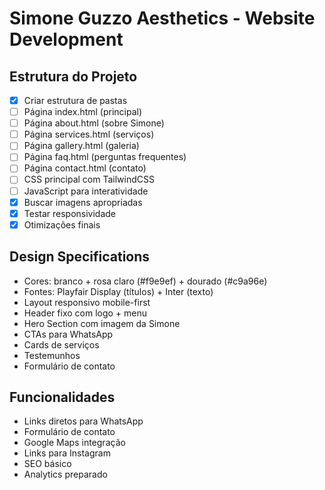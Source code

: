 # Simone Guzzo Aesthetics - Website Development

## Estrutura do Projeto
- [x] Criar estrutura de pastas
- [ ] Página index.html (principal)
- [ ] Página about.html (sobre Simone)
- [ ] Página services.html (serviços)
- [ ] Página gallery.html (galeria)
- [ ] Página faq.html (perguntas frequentes)
- [ ] Página contact.html (contato)
- [ ] CSS principal com TailwindCSS
- [ ] JavaScript para interatividade
- [x] Buscar imagens apropriadas
- [x] Testar responsividade
- [x] Otimizações finais

## Design Specifications
- Cores: branco + rosa claro (#f9e9ef) + dourado (#c9a96e)
- Fontes: Playfair Display (títulos) + Inter (texto)
- Layout responsivo mobile-first
- Header fixo com logo + menu
- Hero Section com imagem da Simone
- CTAs para WhatsApp
- Cards de serviços
- Testemunhos
- Formulário de contato

## Funcionalidades
- Links diretos para WhatsApp
- Formulário de contato
- Google Maps integração
- Links para Instagram
- SEO básico
- Analytics preparado

